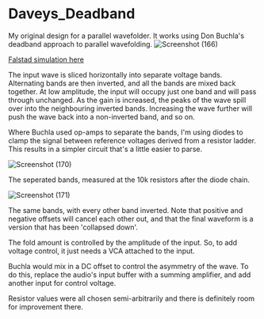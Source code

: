 # Daveys_Deadband
My original design for a parallel wavefolder. It works using Don Buchla's deadband approach to parallel wavefolding.
![Screenshot (166)](https://github.com/user-attachments/assets/f6ca13f9-88ce-4b33-990b-c5e26f4059dd)

[Falstad simulation here](https://www.falstad.com/circuit/circuitjs.html?ctz=CQAgjCAMB0l3BWEBmAHAJmgdgGzoRmACzICcpkORICkNIJNApgLRhgBQAhjbuKehBZI1MAJCpwSNkjDx4DaOXK14RZaSSz5kbrxwoRQo8iOSw0i+B11k0BFjBl0qB+uXIDdh8Rc+ifjiu1vJ6DgZEYAbC1JEG5pbaOiCYvqjI-u7kxCnQaf5+jp4GcqE84TQuxtQIVQkgMiHyUNi+WK6OWQIQMJ2F+cKOTXBhfFR0MSDjElINVqXNLL1tHRbyWA3LAavbDuhiw7rlfFi11UJn9Y0LCiyp2xmdqnDI1Hd5u307qCU6o-FUc4-ahXeY2BreIoCDrPSAQFiQgYDHBJeD-ECkE5GTHxWbXcEsIhKZSwrrSVEjADu+gx4iIqDo5EEumpFVQDIYHPZdBZNNwknpEyCUA4rLGCAiHJRBl5FQQRFiHPl1FlfBIgkFDGQzNFNO1dE1+pFYoM6EgAo5ZskugATpy6Fb7SgzVBhhw7YaXZr1a6bu6nT7NcrfaEPUqFU7pSG0WG6FHNfzoyNY0JhZruUnbU6M5qmZmOAAlJ2OohwFLm10GuhIHktBCFp0IjVlpu+8v0WswetF3N0st52ulho1yv2PRgdD0mjiJx8BDiUEUssweSmTTEOGTs0WAKZrOkHAOodyIeT2t+u0H2xnE-X5luy+HhiA2-PlUPjFPiqvip0C+fuN2WsIcgmtD8rwkMtXwZc9QmpSYcQAjE+F5SZgSQ9DUKMU5BAgnDjXOaYIOmLCaiqCDamtXVJjiJDaNIwxqAg0wVWoowxFwp8OJFAATJCWKQs8UhAHimAAMy4ABXAAbAAXDg+IgoSIO4wRRIkmT5MUp8Mk42wjDU8SpLkhS6KifizkMjSTO0g1AQg2irOMrSkMoujASczTTIovgKKqTybKQoivz4AKXOIoDiNPESjK82yLj0qYgLC7ynxgpD8JS+L0Ig9KsqQ0gJwwjyYus8Kn0QiDCsEFL4NQaghPaahdIIpqUDONqiEBVD6rfIRet-ajerYaJeqEnqahOXrQNa6agLa9KJsgiZeuqkVH0ZIrXzWv9Q3ASdJAQLbkDnIrdrRakJynI7BCuw6UN1WcDBu8ATue8RdAAc32qdD3MA6piwe9eWIID51uiVDo+sJxBGpLJDhxdDlsaB0lQDQsCBjdyA2Ox0goNBPCxtBHA2G5ZVh7Vp0EFhut1cGGkBGbadY6lmaZoC4d5ZnzLarn6b4MA50FiNVRKCNJmIVnzilmXoZNFIwdCiUCIqfBogMlWGPV84BLFhgywqTwqIV43deFBizZo8z9ZeipNX1hMjAdtjFQmIw3P1vBJvenUFYZyYGYYgOjBIgXok8PkjH1yZY+j13zljs59fq+74ht8OJF5swM-gnONZBOmFZ8gxoVV3yqgQqoGLLhCHsuyAgZSY9G41IvgLs0RW76kGREA8xu5m3um5muQm666Xtq27udsemfp5HoDe6HFr2BdFqQYnO9wC3mlN5db8+73ueh3Ste6EWx7d7P3fBsu2-BYBwa7Se6nwHpKH7z9S6sHEP7wFcAYf+X0pDCm9qAyQQ8CJRAPJUcwOBYHAMepDOBEC35ZgsMKNyMDnrVykGUNB-8cFTArEjcmdAliwHgK8TBBB5SoExo4MAYFyYcCFm7CEghgxUwgDcFoiAQBiQAPbST4lwAAtkIySAA7eS31cySj-Hg2Uot0HrSdFTBRSY55NyEqDSQ41Hofzfvo5uPIT5Hl2roocWY2rKSfONJo-o2otWYsnJxdpOr2SfBPbRniBq+RCjKDx-VqAzQiiwmMoTloYWXCEtqa0qpnRCcQohv9BDAKcQAeQASrIhpBI6ZN0EI5uUxmpanlB2PIvoOAlLwGU10AAPAAxuwIqNZqm8LJsJWs9TkD8JHLYe8wNnQoAGZWFAPQemumQBAfpK5BmGFdCM0wYyFkTPQKQZZGytnzNgIsvBIyqh7MgAcjYDoNm43GbBXZ1zfSrIueeVZJyay1J3nGd8JBKlyBaBAGq7yUAcCAA)

The input wave is sliced horizontally into separate voltage bands. Alternating bands are then inverted, and all the bands are mixed back together.
At low amplitude, the input will occupy just one band and will pass through unchanged.
As the gain is increased, the peaks of the wave spill over into the neighbouring inverted bands.
Increasing the wave further will push the wave back into a non-inverted band, and so on.

Where Buchla used op-amps to separate the bands, I'm using diodes to clamp the signal between reference voltages derived from a resistor ladder.
This results in a simpler circuit that's a little easier to parse.

![Screenshot (170)](https://github.com/user-attachments/assets/910cda5a-5d79-4871-9270-1e015568426b)

The seperated bands, measured at the 10k resistors after the diode chain.

![Screenshot (171)](https://github.com/user-attachments/assets/7c63b4b7-cee6-4831-8ee4-62eae532ef7b)

The same bands, with every other band inverted. Note that positive and negative offsets will cancel each other out,
and that the final waveform is a version that has been 'collapsed down'.

The fold amount is controlled by the amplitude of the input. So, to add voltage control, it just needs a VCA attached to the input.

Buchla would mix in a DC offset to control the asymmetry of the wave. 
To do this, replace the audio's input buffer with a summing amplifier, and add another input for control voltage.

Resistor values were all chosen semi-arbitrarily and there is definitely room for improvement there.
